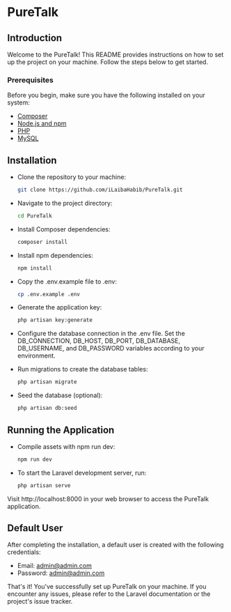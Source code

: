 # PureTalk

## Introduction

Welcome to the PureTalk! This README provides instructions on how to set up the project on your machine. Follow the steps below to get started.

### Prerequisites

Before you begin, make sure you have the following installed on your system:

- [Composer](https://getcomposer.org/)
- [Node.js and npm](https://nodejs.org/)
- [PHP](https://www.php.net/)
- [MySQL](https://www.mysql.com/)

## Installation

- Clone the repository to your machine:

   ```bash
   git clone https://github.com/iLaibaHabib/PureTalk.git

- Navigate to the project directory:

   ```bash
   cd PureTalk

- Install Composer dependencies:

   ```bash
   composer install

- Install npm dependencies:

   ```bash
   npm install

- Copy the .env.example file to .env:

   ```bash
   cp .env.example .env

- Generate the application key:

   ```bash
   php artisan key:generate

- Configure the database connection in the .env file. Set the DB_CONNECTION, DB_HOST, DB_PORT, DB_DATABASE, DB_USERNAME, and DB_PASSWORD variables according to your environment.

- Run migrations to create the database tables:

   ```bash
   php artisan migrate

- Seed the database (optional):

   ```bash
   php artisan db:seed

## Running the Application

- Compile assets with npm run dev:

   ```bash
   npm run dev

- To start the Laravel development server, run:

   ```bash
   php artisan serve

Visit http://localhost:8000 in your web browser to access the PureTalk application.

## Default User

After completing the installation, a default user is created with the following credentials:

- Email: admin@admin.com
- Password: admin@admin.com

That's it! You've successfully set up PureTalk on your machine. If you encounter any issues, please refer to the Laravel documentation or the project's issue tracker.
